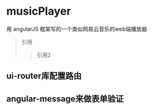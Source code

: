 # musicPlayer
用 angularJS 框架写的一个类似网易云音乐的web端播放器
> 引用
>> 引用2
## ui-router库配置路由
## angular-message来做表单验证
